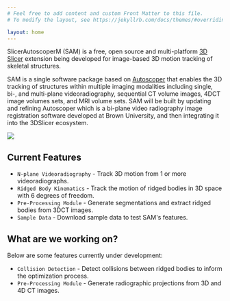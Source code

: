 ```yaml
---
# Feel free to add content and custom Front Matter to this file.
# To modify the layout, see https://jekyllrb.com/docs/themes/#overriding-theme-defaults

layout: home
---
```


SlicerAutoscoperM (SAM) is a free, open source and multi-platform [3D Slicer](https://slicer.org) extension being developed for image-based 3D motion tracking of skeletal structures.

SAM is a single software package based on [Autoscoper](https://github.com/BrownBiomechanics/autoscoper) that enables the 3D tracking of structures within multiple imaging modalities including single, bi-, and multi-plane videoradiography, sequential CT volume images, 4DCT image volumes sets, and MRI volume sets. SAM will be built by updating and refining Autoscoper which is a bi-plane video radiography image registration software developed at Brown University, and then integrating it into the 3DSlicer ecosystem.

[![](https://github.com/BrownBiomechanics/Autoscoper/releases/download/docs-resources/marketing_video_thumbnail.jpg)](https://drive.google.com/file/d/13AJJ0G3x-iVUNbyBQA6GJGcOfw9OV7Af/preview)

## Current Features

* `N-plane Videoradiography` - Track 3D motion from 1 or more videoradiographs.
* `Ridged Body Kinematics` - Track the motion of ridged bodies in 3D space with 6 degrees of freedom.
* `Pre-Processing Module` - Generate segmentations and extract ridged bodies from 3DCT images.
* `Sample Data` - Download sample data to test SAM's features.

## What are we working on?

Below are some features currently under development:

* `Collision Detection` - Detect collisions between ridged bodies to inform the optimization process.
* `Pre-Processing Module` - Generate radiographic projections from 3D and 4D CT images.